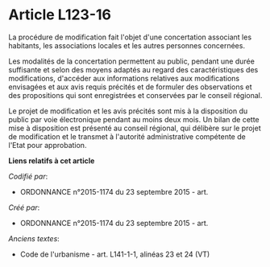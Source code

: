 # Article L123-16

La procédure de modification fait l'objet d'une concertation associant les habitants, les associations locales et les autres
personnes concernées.

Les modalités de la concertation permettent au public, pendant une durée suffisante et selon des moyens adaptés au regard des
caractéristiques des modifications, d'accéder aux informations relatives aux modifications envisagées et aux avis requis
précités et de formuler des observations et des propositions qui sont enregistrées et conservées par le conseil régional.

Le projet de modification et les avis précités sont mis à la disposition du public par voie électronique pendant au moins
deux mois. Un bilan de cette mise à disposition est présenté au conseil régional, qui délibère sur le projet de modification
et le transmet à l'autorité administrative compétente de l'Etat pour approbation.

**Liens relatifs à cet article**

_Codifié par_:

  - ORDONNANCE n°2015-1174 du 23 septembre 2015 - art.

_Créé par_:

  - ORDONNANCE n°2015-1174 du 23 septembre 2015 - art.

_Anciens textes_:

  - Code de l'urbanisme - art. L141-1-1, alinéas 23 et 24 (VT)
